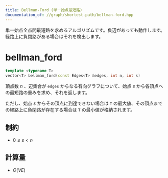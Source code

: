 ```yaml
---
title: Bellman-Ford (単一始点最短路)
documentation_of: //graph/shortest-path/bellman-ford.hpp
---
```


単一始点全点間最短路を求めるアルゴリズムです。負辺があっても動作します。経路上に負閉路がある場合はそれを検出します。

# bellman_ford

```cpp
template <typename T>
vector<T> bellman_ford(const Edges<T> &edges, int n, int s)
```

頂点数 $n$ 、辺集合が `edges` からなる有向グラフについて、始点 $s$ から各頂点への最短路の重みを求め、それを返します。

ただし、始点 $s$ からその頂点に到達できない場合は `T` の最大値、その頂点までの経路上に負閉路が存在する場合は `T` の最小値が格納されます。

## 制約

- $0 \leq s \lt n$

## 計算量

* $O(V E)$
